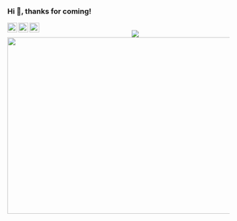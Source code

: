 ### Hi 👋, thanks for coming! 

<a href="https://twitter.com/Yu1145635107">
  <img align="left" alt="Abhishek Naidu | Twitter" width="22px" src="https://cdn.jsdelivr.net/npm/simple-icons@v3/icons/twitter.svg" />
</a>
<a href="https://www.instagram.com/d.h.richard/">
  <img align="left" alt="Abhishek's Instagram" width="22px" src="https://cdn.jsdelivr.net/npm/simple-icons@v3/icons/instagram.svg" />
</a>
<a href="https://densecollections.top">
  <img align="left" alt="Abhishek's Reddit" width="22px" src="https://cdn.jsdelivr.net/npm/simple-icons@3.1.0/icons/hexo.svg" />
</a>
<div align="center">
	<br>
	<img src="https://media.giphy.com/media/836HiJc7pgzy8iNXCn/giphy.gif" >
	<br>
    	<img src="https://bingimages.herokuapp.com/unsplash1" width="800" height="400">
</div>

<!--
**Richardyu114/Richardyu114** is a ✨ _special_ ✨ repository because its `README.md` (this file) appears on your GitHub profile.

Here are some ideas to get you started:
https://github.com/kautukkundan/Awesome-Profile-README-templates/blob/master/dynamic-realtime/abhisheknaiidu.md
- 🔭 I’m currently working on ...
- 🌱 I’m currently learning ...
- 👯 I’m looking to collaborate on ...
- 🤔 I’m looking for help with ...
- 💬 Ask me about ...
- 📫 How to reach me: ...
- 😄 Pronouns: ...
- ⚡ Fun fact: ...
-->
